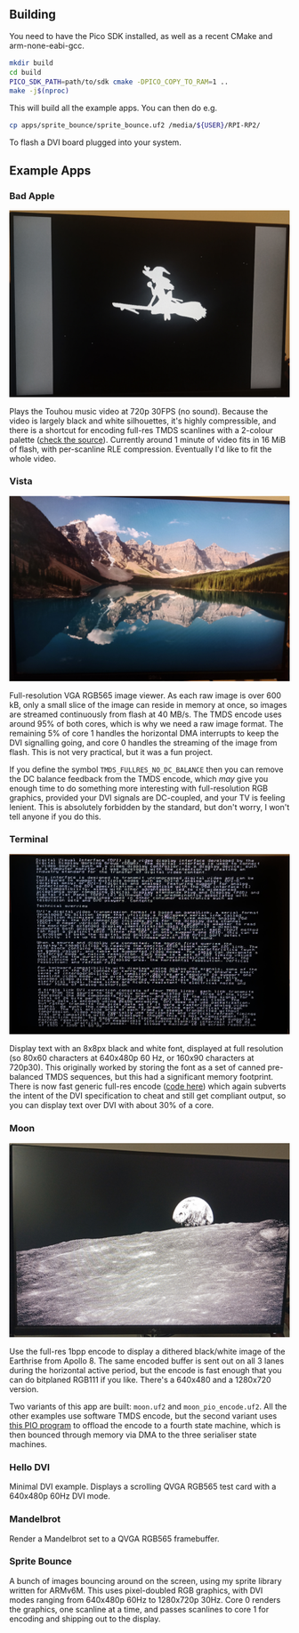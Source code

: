 Building
--------

You need to have the Pico SDK installed, as well as a recent CMake and arm-none-eabi-gcc.


```bash
mkdir build
cd build
PICO_SDK_PATH=path/to/sdk cmake -DPICO_COPY_TO_RAM=1 ..
make -j$(nproc)
```

This will build all the example apps. You can then do e.g.

```bash
cp apps/sprite_bounce/sprite_bounce.uf2 /media/${USER}/RPI-RP2/
```

To flash a DVI board plugged into your system.

Example Apps
------------

### Bad Apple

![](../img/example_app_bad_apple.jpg)

Plays the Touhou music video at 720p 30FPS (no sound). Because the video is largely black and white silhouettes, it's highly compressible, and there is a shortcut for encoding full-res TMDS scanlines with a 2-colour palette ([check the source](apps/bad_apple/rle_decompress.S)). Currently around 1 minute of video fits in 16 MiB of flash, with per-scanline RLE compression. Eventually I'd like to fit the whole video.

### Vista

![](../img/example_app_vista.jpg)

Full-resolution VGA RGB565 image viewer. As each raw image is over 600 kB, only a small slice of the image can reside in memory at once, so images are streamed continuously from flash at 40 MB/s. The TMDS encode uses around 95% of both cores, which is why we need a raw image format. The remaining 5% of core 1 handles the horizontal DMA interrupts to keep the DVI signalling going, and core 0 handles the streaming of the image from flash. This is not very practical, but it was a fun project.

If you define the symbol `TMDS_FULLRES_NO_DC_BALANCE` then you can remove the DC balance feedback from the TMDS encode, which *may* give you enough time to do something more interesting with full-resolution RGB graphics, provided your DVI signals are DC-coupled, and your TV is feeling lenient. This is absolutely forbidden by the standard, but don't worry, I won't tell anyone if you do this.

### Terminal

![](../img/example_app_terminal.jpg)

Display text with an 8x8px black and white font, displayed at full resolution (so 80x60 characters at 640x480p 60 Hz, or 160x90 characters at 720p30). This originally worked by storing the font as a set of canned pre-balanced TMDS sequences, but this had a significant memory footprint. There is now fast generic full-res encode ([code here](https://github.com/Wren6991/PicoDVI/blob/6bafa3c3e3f6796b49eb599476ee2a43ae5ccf67/software/libdvi/tmds_encode.S#L176)) which again subverts the intent of the DVI specification to cheat and still get compliant output, so you can display text over DVI with about 30% of a core.

### Moon

![](../img/example_app_moon.jpg)

Use the full-res 1bpp encode to display a dithered black/white image of the Earthrise from Apollo 8. The same encoded buffer is sent out on all 3 lanes during the horizontal active period, but the encode is fast enough that you can do bitplaned RGB111 if you like. There's a 640x480 and a 1280x720 version.

Two variants of this app are built: `moon.uf2` and `moon_pio_encode.uf2`. All the other examples use software TMDS encode, but the second variant uses [this PIO program](https://github.com/Wren6991/PicoDVI/blob/master/software/libdvi/tmds_encode_1bpp.pio) to offload the encode to a fourth state machine, which is then bounced through memory via DMA to the three serialiser state machines.

### Hello DVI

Minimal DVI example. Displays a scrolling QVGA RGB565 test card with a 640x480p 60Hz DVI mode.

### Mandelbrot

Render a Mandelbrot set to a QVGA RGB565 framebuffer.

### Sprite Bounce

A bunch of images bouncing around on the screen, using my sprite library written for ARMv6M. This uses pixel-doubled RGB graphics, with DVI modes ranging from 640x480p 60Hz to 1280x720p 30Hz. Core 0 renders the graphics, one scanline at a time, and passes scanlines to core 1 for encoding and shipping out to the display.

